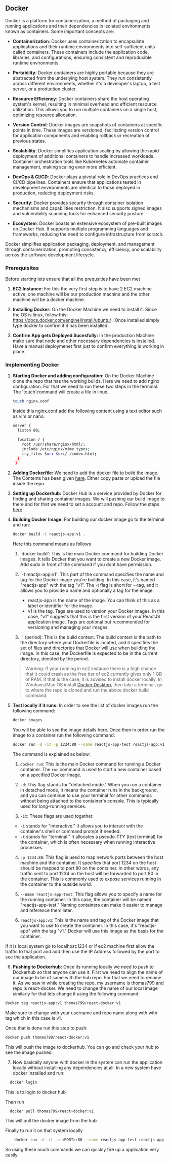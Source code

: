 ## Docker 

Docker is a platform for containerization, a method of packaging and running applications and their dependencies in isolated environments known as containers. Some important concepts are:

- **Containerization**: Docker uses containerization to encapsulate applications and their runtime environments into self-sufficient units called containers. These containers include the application code, libraries, and configurations, ensuring consistent and reproducible runtime environments.

- **Portability**: Docker containers are highly portable because they are abstracted from the underlying host system. They run consistently across different environments, whether it's a developer's laptop, a test server, or a production cluster.

- **Resource Efficiency**: Docker containers share the host operating system's kernel, resulting in minimal overhead and efficient resource utilization. This allows you to run multiple containers on a single host, optimizing resource allocation.

- **Version Control**: Docker images are snapshots of containers at specific points in time. These images are versioned, facilitating version control for application components and enabling rollback or recreation of previous states.

- **Scalability**: Docker simplifies application scaling by allowing the rapid deployment of additional containers to handle increased workloads. Container orchestration tools like Kubernetes automate container management, making scaling even more efficient.

- **DevOps & CI/CD**: Docker plays a pivotal role in DevOps practices and CI/CD pipelines. Containers ensure that applications tested in development environments are identical to those deployed in production, reducing deployment risks.

- **Security**: Docker provides security through container isolation mechanisms and capabilities restriction. It also supports signed images and vulnerability scanning tools for enhanced security posture.

- **Ecosystem**: Docker boasts an extensive ecosystem of pre-built images on Docker Hub. It supports multiple programming languages and frameworks, reducing the need to configure infrastructure from scratch.

Docker simplifies application packaging, deployment, and management through containerization, promoting consistency, efficiency, and scalability across the software development lifecycle.


### Prerequisites

Before starting lets ensure that all the prequsities have been met

1. **EC2 Instance:** For this the very first step is to have 2 EC2 machine active, one machine will be our production machine and the other machine will be a docker machine.

2. **Installing Docker:** On the Docker Machine we need to install it. Since the OS is linux, follow this: https://docs.docker.com/engine/install/ubuntu/ . Once installed simply type docker to confirm if it has been installed.

3. **Confirm App gets Deployed Sucesfully:** In the production Machine make sure that node and other necessary dependencies is installed. Have a manual deploymenet first just to confirm everything is working in place.


### Implementing Docker

1. **Starting Docker and adding configuration:** On the Docker Machine clone the repo that has the working builds. Here we need to add nginx configuration. For that we need to run these two steps in the terminal. The 'touch'command will create a file in linux.
   
   ```bash
   touch nginx.conf
   ```
   Inside this nginx.conf add the following content using a text editor such as vim or nano.
   ```bash
   server {
     listen 80;
   
     location / {
       root /usr/share/nginx/html/;
       include /etc/nginx/mime.types;
       try_files $uri $uri/ /index.html;
     }
    }
   ```
2. **Adding Dockerfile:** We need to add the docker file to build the image. The Contents has been given [here](https://github.com/thomasjv799/Devops_Training/blob/main/5_Docker/Dockerfile). Either copy paste or upload the file inside the repo.

3. **Setting up Dockerhub:** Docker Hub is a service provided by Docker for finding and sharing container images. We will pushing our build image to there and for that we need to set a account and repo. Follow the steps [here](https://github.com/thomasjv799/Devops_Training/blob/main/5_Docker/CreateaDockerrepositoryonDockerHub.pdf)

4. **Building Docker Image:** For building our docker image go to the terminal and run:
   ```bash
   docker build -t reactjs-app:v1 .
   ```
   Here this command means as follows

   1. 'docker build': This is the main Docker command for building Docker images. It tells Docker that you want to create a new Docker image. Add sudo in front of the command if you dont have permission.

   2. '-t reactjs-app:v1': This part of the command specifies the name and tag for the Docker image you're building. In this case, it's named "reactjs-app" with the tag "v1". The -t flag is short for --tag, and it allows you to provide a name and optionally a tag for the image.
      * reactjs-app is the name of the image. You can think of this as a label or identifier for the image.
      * v1 is the tag. Tags are used to version your Docker images. In this case, "v1" suggests that this is the first version of your ReactJS application image. Tags are optional but recommended for versioning and managing your images.
        
   3. '.' (period): This is the build context. The build context is the path to the directory where your Dockerfile is located, and it specifies the set of files and directories that Docker will use when building the image. In this case, the Dockerfile is expected to be in the current directory, denoted by the period.
  
   > Warning: If your running in ec2 instance there is a high chance that it could crash as the free tier of ec2 currently gives only 1 GB of RAM. If that is the case,
   > it is advised to install docker locally. In Windows/Mac OS install [Docker Desktop](https://www.docker.com/products/docker-desktop/), then take a terminal, go to where the repo is cloned and run the above docker build command.

5. **Test locally if it runs:** In order to see the list of docker images run the following command:
   ```bash
   docker images
   ```
   You will be able to see the image details here. Once then in order run the image to a container run the following command:
   ```bash
   docker run -d -it -p 1234:80 --name reactjs-app-test reactjs-app:v1
   ```
   The command is explained as below:

     1. `docker run`: This is the main Docker command for running a Docker container. The `run` command is used to start a new container based on a specified Docker image.
  
     2. `-d`: This flag stands for "detached mode." When you run a container in detached mode, it means the container runs in the background, and you can continue to use your terminal for other commands without being attached to the container's console. This is typically used for long-running services.
  
     3. `-it`: These flags are used together. 
     - `-i` stands for "interactive." It allows you to interact with the container's shell or command prompt if needed.
     - `-t` stands for "terminal." It allocates a pseudo-TTY (text terminal) for the container, which is often necessary when running interactive processes.
  
     4. `-p 1234:80`: This flag is used to map network ports between the host machine and the container. It specifies that port 1234 on the host should be mapped to port 80 on the container. In other words, any traffic sent to port 1234 on the host will be forwarded to port 80 in the container. This is commonly used to expose services running in the container to the outside world.
  
     5. `--name reactjs-app-test`: This flag allows you to specify a name for the running container. In this case, the container will be named "reactjs-app-test." Naming containers can make it easier to manage and reference them later.

     6. `reactjs-app:v1`: This is the name and tag of the Docker image that you want to use to create the container. In this case, it's "reactjs-app" with the tag "v1." Docker will use this image as the basis for the container.

  If it is local system go to localhost:1234 or if ec2 machine first allow the traffic to that port and add then use the IP Address followed by the port to see the application.


6. **Pushing to Dockerhub:** Once its running locally we need to push to Dockerhub so that anyone can use it. First we need to align the name of our image to be of same with the hub repo. For that we need to rename it. As we saw in while creating the repo, my username is thomas799 and repo is react-docker. We need to change the name of our local image similarly for that lets change it using the following command:
   
```bash
docker tag reactjs-app:v1 thomas799/react-docker:v1
```
  Make sure to change with your username and repo name along with with tag which in this case is v1.

  Once that is done run this step to push:

```bash
docker push thomas799/react-docker:v1
```

  This will push the image to dockerhub. You can go and check your hub to see the image pushed.

7. Now basically anyone with docker in the system can run the application locally without installing any dependencies at all. In a new system have docker installed and run:
  
```bash
  docker login
```
This is to login to docker hub

Then run
  
```bash
  docker pull thomas799/react-docker:v1
```

This will pull the docker image from the hub

Finally to run it on that system locally
  
```bash
    docker run -d -it -p <PORT>:80 --name reactjs-app-test reactjs-app:v1
```
So using these much commands we can quickly fire up a application very easily.
     
     

